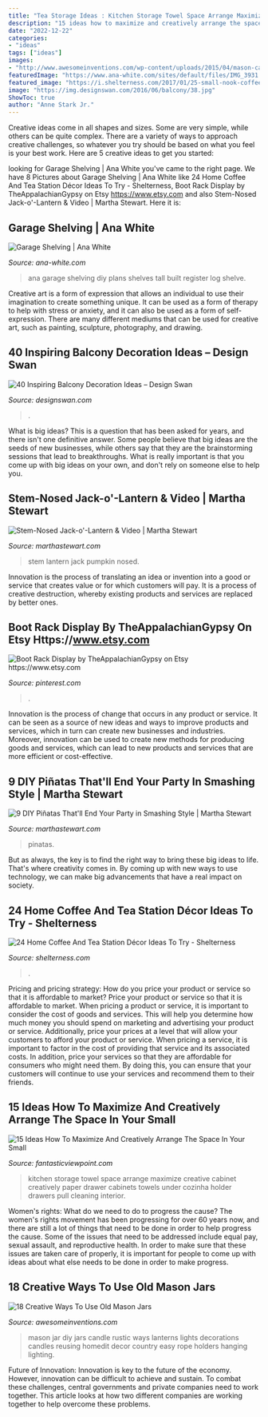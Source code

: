 ```yaml
---
title: "Tea Storage Ideas : Kitchen Storage Towel Space Arrange Maximize Creative Cabinet Creatively Paper Drawer Cabinets Towels Under Cozinha Holder Drawers Pull Cleaning Interior"
description: "15 ideas how to maximize and creatively arrange the space in your small"
date: "2022-12-22"
categories:
- "ideas"
tags: ["ideas"]
images:
- "http://www.awesomeinventions.com/wp-content/uploads/2015/04/mason-candle-upsidedown.jpg"
featuredImage: "https://www.ana-white.com/sites/default/files/IMG_3931.JPG"
featured_image: "https://i.shelterness.com/2017/01/25-small-nook-coffee-station-with-all-the-sweets-necessary.jpg"
image: "https://img.designswan.com/2016/06/balcony/38.jpg"
ShowToc: true
author: "Anne Stark Jr."
---
```



Creative ideas come in all shapes and sizes. Some are very simple, while others can be quite complex. There are a variety of ways to approach creative challenges, so whatever you try should be based on what you feel is your best work. Here are 5 creative ideas to get you started: 

	

		
looking for Garage Shelving | Ana White you've came to the right page. We have 8 Pictures about Garage Shelving | Ana White like 24 Home Coffee And Tea Station Décor Ideas To Try - Shelterness, Boot Rack Display by TheAppalachianGypsy on Etsy https://www.etsy.com and also Stem-Nosed Jack-o&#039;-Lantern &amp; Video | Martha Stewart. Here it is:
		
    
## Garage Shelving | Ana White

<img loading=lazy src="https://www.ana-white.com/sites/default/files/IMG_3931.JPG" onerror="this.onerror=null;this.src='https://tse4.mm.bing.net/th?id=OIP.rf4aZAnqe39lNkSk1hiSNAHaFj&amp;pid=15.1';" alt="Garage Shelving | Ana White">

_Source: ana-white.com_

>ana garage shelving diy plans shelves tall built register log shelve. 

	

Creative art is a form of expression that allows an individual to use their imagination to create something unique. It can be used as a form of therapy to help with stress or anxiety, and it can also be used as a form of self-expression. There are many different mediums that can be used for creative art, such as painting, sculpture, photography, and drawing.

    
## 40 Inspiring Balcony Decoration Ideas – Design Swan

<img loading=lazy src="https://img.designswan.com/2016/06/balcony/38.jpg" onerror="this.onerror=null;this.src='https://tse2.mm.bing.net/th?id=OIP.fVaEVWzhcwewt_Lr1Jaz1QHaK6&amp;pid=15.1';" alt="40 Inspiring Balcony Decoration Ideas – Design Swan">

_Source: designswan.com_

>. 

	

What is big ideas?
This is a question that has been asked for years, and there isn't one definitive answer. Some people believe that big ideas are the seeds of new businesses, while others say that they are the brainstorming sessions that lead to breakthroughs. What is really important is that you come up with big ideas on your own, and don't rely on someone else to help you.

    
## Stem-Nosed Jack-o&#039;-Lantern &amp; Video | Martha Stewart

<img loading=lazy src="https://assets.marthastewart.com/styles/wmax-1500/d33/silly-stem-nosed-pumpkin-mslb7024/silly-stem-nosed-pumpkin-mslb7024_horiz.jpg?itok=hHJDJoSy" onerror="this.onerror=null;this.src='https://tse1.mm.bing.net/th?id=OIP.Jw6WJckBswMb7jk1yDnfAgHaEK&amp;pid=15.1';" alt="Stem-Nosed Jack-o&#039;-Lantern &amp; Video | Martha Stewart">

_Source: marthastewart.com_

>stem lantern jack pumpkin nosed. 

	

Innovation is the process of translating an idea or invention into a good or service that creates value or for which customers will pay. It is a process of creative destruction, whereby existing products and services are replaced by better ones.

    
## Boot Rack Display By TheAppalachianGypsy On Etsy Https://www.etsy.com

<img loading=lazy src="https://i.pinimg.com/originals/28/5e/89/285e894e1c7a4d4d82a0d53ea176d36a.jpg" onerror="this.onerror=null;this.src='https://tse4.mm.bing.net/th?id=OIP.Fy_GsLTXqU0_CWLle6IqUwHaJ4&amp;pid=15.1';" alt="Boot Rack Display by TheAppalachianGypsy on Etsy https://www.etsy.com">

_Source: pinterest.com_

>. 

	

Innovation is the process of change that occurs in any product or service. It can be seen as a source of new ideas and ways to improve products and services, which in turn can create new businesses and industries. Moreover, innovation can be used to create new methods for producing goods and services, which can lead to new products and services that are more efficient or cost-effective.

    
## 9 DIY Piñatas That&#039;ll End Your Party In Smashing Style | Martha Stewart

<img loading=lazy src="https://assets.marthastewart.com/styles/wmax-1500/d13/chili-pinatas/chili-pinatas_horiz.jpg?itok=z5q7cH5X" onerror="this.onerror=null;this.src='https://tse2.mm.bing.net/th?id=OIP.mHwRNDtwtSXCMPihk-xdBQHaEK&amp;pid=15.1';" alt="9 DIY Piñatas That&#039;ll End Your Party in Smashing Style | Martha Stewart">

_Source: marthastewart.com_

>pinatas. 

	

But as always, the key is to find the right way to bring these big ideas to life. That's where creativity comes in. By coming up with new ways to use technology, we can make big advancements that have a real impact on society.

    
## 24 Home Coffee And Tea Station Décor Ideas To Try - Shelterness

<img loading=lazy src="https://i.shelterness.com/2017/01/25-small-nook-coffee-station-with-all-the-sweets-necessary.jpg" onerror="this.onerror=null;this.src='https://tse3.mm.bing.net/th?id=OIP.Bw8iIbPt7eSLUd9SwStwGgHaLI&amp;pid=15.1';" alt="24 Home Coffee And Tea Station Décor Ideas To Try - Shelterness">

_Source: shelterness.com_

>. 

	

Pricing and pricing strategy: How do you price your product or service so that it is affordable to market?
Price your product or service so that it is affordable to market. When pricing a product or service, it is important to consider the cost of goods and services. This will help you determine how much money you should spend on marketing and advertising your product or service. Additionally, price your prices at a level that will allow your customers to afford your product or service. When pricing a service, it is important to factor in the cost of providing that service and its associated costs. In addition, price your services so that they are affordable for consumers who might need them. By doing this, you can ensure that your customers will continue to use your services and recommend them to their friends.

    
## 15 Ideas How To Maximize And Creatively Arrange The Space In Your Small

<img loading=lazy src="http://www.fantasticviewpoint.com/wp-content/uploads/2015/11/Lavish-Kitchen-Design-Presented-with-Creative-Kitchen-Storage-Ideas-in-the-Form-of-Drawer-Implemented-with-Roller-for-Tissue-and-Towel-634x963.jpg" onerror="this.onerror=null;this.src='https://tse2.mm.bing.net/th?id=OIP.6zfiYRydvfKeVxlNrTtrTwHaLP&amp;pid=15.1';" alt="15 Ideas How To Maximize And Creatively Arrange The Space In Your Small">

_Source: fantasticviewpoint.com_

>kitchen storage towel space arrange maximize creative cabinet creatively paper drawer cabinets towels under cozinha holder drawers pull cleaning interior. 

	

Women's rights: What do we need to do to progress the cause?
The women's rights movement has been progressing for over 60 years now, and there are still a lot of things that need to be done in order to help progress the cause. Some of the issues that need to be addressed include equal pay, sexual assault, and reproductive health. In order to make sure that these issues are taken care of properly, it is important for people to come up with ideas about what else needs to be done in order to make progress.

    
## 18 Creative Ways To Use Old Mason Jars

<img loading=lazy src="http://www.awesomeinventions.com/wp-content/uploads/2015/04/mason-candle-upsidedown.jpg" onerror="this.onerror=null;this.src='https://tse4.mm.bing.net/th?id=OIP.lAGwISHDoFqysfpNIeZoUgHaGr&amp;pid=15.1';" alt="18 Creative Ways To Use Old Mason Jars">

_Source: awesomeinventions.com_

>mason jar diy jars candle rustic ways lanterns lights decorations candles reusing homedit decor country easy rope holders hanging lighting. 

	

Future of Innovation:
Innovation is key to the future of the economy. However, innovation can be difficult to achieve and sustain. To combat these challenges, central governments and private companies need to work together. This article looks at how two different companies are working together to help overcome these problems.

